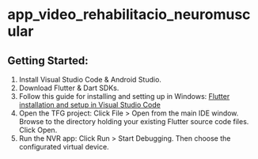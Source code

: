 # app_video_rehabilitacio_neuromuscular

## Getting Started:
1. Install Visual Studio Code & Android Studio.
2. Download Flutter & Dart SDKs.
3. Follow this guide for installing and setting up in Windows: <a href="https://docs.flutter.dev/get-started/install/windows">Flutter installation and setup in Visual Studio Code</a>
4. Open the TFG project: Click File > Open from the main IDE window. Browse to the directory holding your existing Flutter source code files. Click Open.
5. Run the NVR app: Click Run > Start Debugging. Then choose the configurated virtual device.

